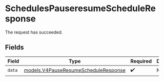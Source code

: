 # SchedulesPauseresumeScheduleResponse

The request has succeeded.


## Fields

| Field                                                                              | Type                                                                               | Required                                                                           | Description                                                                        |
| ---------------------------------------------------------------------------------- | ---------------------------------------------------------------------------------- | ---------------------------------------------------------------------------------- | ---------------------------------------------------------------------------------- |
| `data`                                                                             | [models.V4PauseResumeScheduleResponse](../models/v4pauseresumescheduleresponse.md) | :heavy_check_mark:                                                                 | N/A                                                                                |